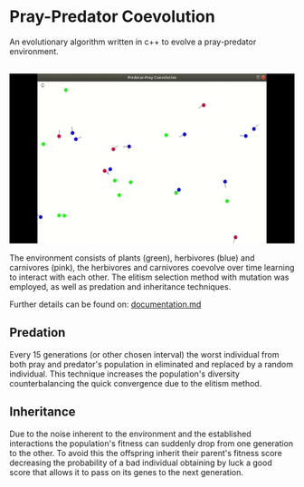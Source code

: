 # Pray-Predator Coevolution

An evolutionary algorithm written in c++ to evolve a pray-predator environment.
<br/>
<br/>
<p align="center">
<img src="https://github.com/AliceDeLorenci/pray-predator-coevolution/blob/master/img/evolution.gif?raw=true" height="300">
</p>
The environment consists of plants (green), herbivores (blue) and carnivores (pink), the herbivores and carnivores coevolve over time learning to interact with each other. The elitism selection method with mutation was employed, as well as predation and inheritance techniques. 

Further details can be found on:
[documentation.md](https://github.com/AliceDeLorenci/pray-predator-coevolution/blob/master/documentation.md)
<br/>

## Predation
Every 15 generations (or other chosen interval) the worst individual from both pray and predator's population in eliminated and replaced by a random individual. This technique increases the population's diversity counterbalancing the quick convergence due to the elitism method.
<br/>

## Inheritance
Due to the noise inherent to the environment and the established interactions the population's fitness can suddenly drop from one generation to the other. To avoid this the offspring inherit their parent's fitness score decreasing the probability of a bad individual obtaining by luck a good score that allows it to pass on its genes to the next generation.
